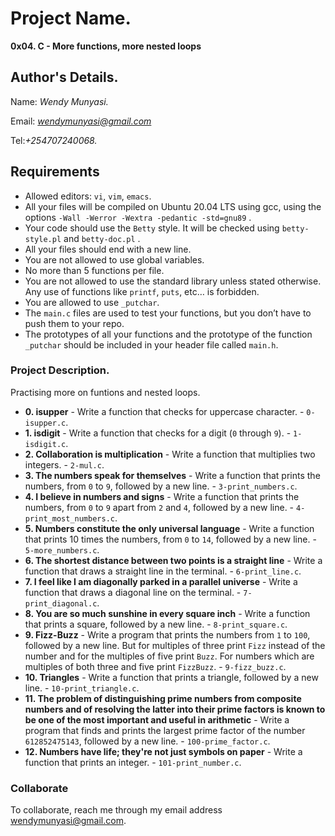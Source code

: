# Project Name.
**0x04. C - More functions, more nested loops**

## Author's Details.
Name: *Wendy Munyasi.*

Email: *wendymunyasi@gmail.com*

Tel:*+254707240068.*

##  Requirements
*   Allowed editors: `vi`, `vim`, `emacs`.
*   All your files will be compiled on Ubuntu 20.04 LTS using gcc, using the options `-Wall -Werror -Wextra -pedantic -std=gnu89` .
*   Your code should use the `Betty` style. It will be checked using `betty-style.pl` and `betty-doc.pl` .
*   All your files should end with a new line.
*   You are not allowed to use global variables.
*   No more than 5 functions per file.
*   You are not allowed to use the standard library unless stated otherwise. Any use of functions like  `printf`, `puts`, etc… is forbidden.
*   You are allowed to use `_putchar`.
*   The `main.c` files are used to test your functions, but you don’t have to push them to your repo.
*   The prototypes of all your functions and the prototype of the function `_putchar` should be included in your header file called `main.h`.

### Project Description.
Practising more on funtions and nested loops.

* **0. isupper** - Write a function that checks for uppercase character. - `0-isupper.c`.
* **1. isdigit** - Write a function that checks for a digit (`0` through `9`). - `1-isdigit.c`.
* **2. Collaboration is multiplication** - Write a function that multiplies two integers. - `2-mul.c`.
* **3. The numbers speak for themselves** - Write a function that prints the numbers, from `0` to `9`, followed by a new line. - `3-print_numbers.c`.
* **4. I believe in numbers and signs** - Write a function that prints the numbers, from `0` to `9` apart from `2` and `4`, followed by a new line. - `4-print_most_numbers.c`.
* **5. Numbers constitute the only universal language** - Write a function that prints 10 times the numbers, from `0` to `14`, followed by a new line. - `5-more_numbers.c`.
* **6. The shortest distance between two points is a straight line** - Write a function that draws a straight line in the terminal. - `6-print_line.c`.
* **7. I feel like I am diagonally parked in a parallel universe** - Write a function that draws a diagonal line on the terminal. - `7-print_diagonal.c`.
* **8. You are so much sunshine in every square inch** - Write a function that prints a square, followed by a new line. - `8-print_square.c`.
* **9. Fizz-Buzz** - Write a program that prints the numbers from `1` to `100`, followed by a new line. But for multiples of three print `Fizz` instead of the number and for the multiples of five print `Buzz`. For numbers which are multiples of both three and five print `FizzBuzz`. - `9-fizz_buzz.c`.
* **10. Triangles** - Write a function that prints a triangle, followed by a new line. - `10-print_triangle.c`.
* **11. The problem of distinguishing prime numbers from composite numbers and of resolving the latter into their prime factors is known to be one of the most important and useful in arithmetic** - Write a program that finds and prints the largest prime factor of the number `612852475143`, followed by a new line. - `100-prime_factor.c`.
* **12. Numbers have life; they're not just symbols on paper** - Write a function that prints an integer. - `101-print_number.c`.

### Collaborate

To collaborate, reach me through my email address wendymunyasi@gmail.com.